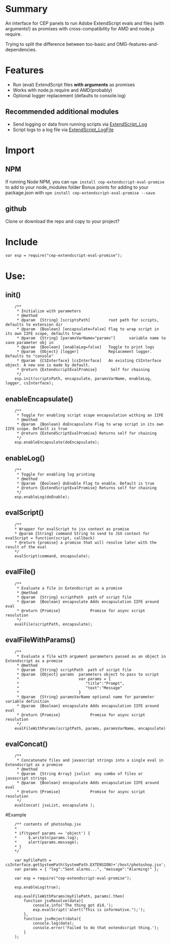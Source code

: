 # Summary
An interface for CEP panels to run Adobe ExtendScript evals and files (with arguments!) as promises with cross-compatibility for AMD and node.js require.

Trying to split the difference between too-basic and OMG-features-and-dependencies.

# Features
- Run (eval) ExtendScript files **with arguments** as promises
- Works with node.js require and AMD(probably)
- Optional logger replacement (defaults to console.log)

## Recommended additional modules
- Send logging or data from running scripts via [ExtendScript_Log](https://github.com/MaxJohnson/extendscript_log)
- Script logs to a log file via [ExtendScript_LogFile](https://github.com/MaxJohnson/extendscript_logfile)

# Import
## NPM
If running Node NPM, you can `npm install cep-extendscript-eval-promise` to add to your node_modules folder
Bonus points for adding to your package.json with `npm install cep-extendscript-eval-promise --save`
## github
Clone or download the repo and copy to your project?

# Include
`var esp = require("cep-extendscript-eval-promise");`

# Use:
## init()
```
    /**
     * Initialize with parameters
     * @method
     * @param  {String} [scriptsPath]        root path for scripts, defaults to extension dir
     * @param  {Boolean} [encapsulate=false] Flag to wrap script in its own IIFE scope, defaults true
     * @param  {String} [paramsVarName="params"]      variable name to save parameter obj in
     * @param  {Boolean} [enableLog=false]   Toggle to print logs
     * @param  {Object} [logger]             Replacement logger. Defaults to "console"
     * @param  {CSInterface} [csInterface]   An existing CSInterface object. A new one is made by default.
     * @return {ExtendscriptEvalPromise}      Self for chaining
     */
    esp.init(scriptsPath, encapsulate, paramsVarName, enableLog, logger, csInterface);

```
## enableEncapsulate()
```
    /**
     * Toggle for enabling script scope encapsulation withing an IIFE
     * @method
     * @param  {Boolean} doEncapsulate Flag to wrap script in its own IIFE scope. Default is true
     * @return {ExtendScriptEvalPromise} Returns self for chaining
     */
    esp.enableEncapsulate(doEncapsulate);

```
## enableLog()
```
    /**
     * Toggle for enabling log printing
     * @method
     * @param  {Boolean} doEnable Flag to enable. Default is true
     * @return {ExtendScriptEvalPromise} Returns self for chaining
     */
    esp.enableLog(doEnable);

```
## evalScript()
```
    /**
    * Wrapper for evalScript to jsx context as promise
    * @param {String} command String to send to JSX context for evalScript = function(script, callback)
    * @return {promise} a promise that will resolve later with the result of the eval
    */
    evalScript(command, encapsulate);

```
## evalFile()
```
    /**
     * Evaluate a file in Extendscript as a promise
     * @method
     * @param  {String} scriptPath  path of script file
     * @param  {Boolean} encapsulate Adds encapsulation IIFE around eval
     * @return {Promise}             Promise for async script resolution
     */
    evalFile(scriptPath, encapsulate);
```
## evalFileWithParams()
```
    /**
     * Evaluate a file with argument parameters passed as an object in Extendscript as a promise
     * @method
     * @param  {String} scriptPath  path of script file
     * @param  {Object} params  parameters object to pass to script
     *                          var params = {
     *                             "title":"Prompt",
     *                             "text":"Message"
     *                          }
     * @param  {String} paramsVarName optional name for parameter variable definition
     * @param  {Boolean} encapsulate Adds encapsulation IIFE around eval
     * @return {Promise}             Promise for async script resolution
     */
    evalFileWithParams(scriptPath, params, paramsVarName, encapsulate)
```
## evalConcat()
```
    /**
     * Concatenate files and javascript strings into a single eval in Extendscript as a promise
     * @method
     * @param  {String Array} jsxlist  any combo of files or javascript strings
     * @param  {Boolean} encapsulate Adds encapsulation IIFE around eval
     * @return {Promise}             Promise for async script resolution
     */
    evalConcat( jsxList, encapsulate );
```
#Example
```
    /** contents of photoshop.jsx
    *
    * if(typeof params == 'object') {
    *     $.writeln(params.log);  
    *     alert(params.message);
    * }
    */

    var myFilePath = csInterface.getSystemPath(SystemPath.EXTENSION)+'/host/photoshop.jsx';
    var params = { "log":"Sent alarms...", "message":"Alarming!" };

    var esp = require("cep-extendscript-eval-promise");

    esp.enableLog(true);

    esp.evalFileWithParams(myFilePath, params).then(
        function jsxResolve(data){
            console.info('The thing got did.');
            esp.evalScript('alert("This is informative.");');
        },
        function jsxReject(data){
            console.log(data);
            console.error('Failed to do that extendscript thing.');
        }
    );
```
